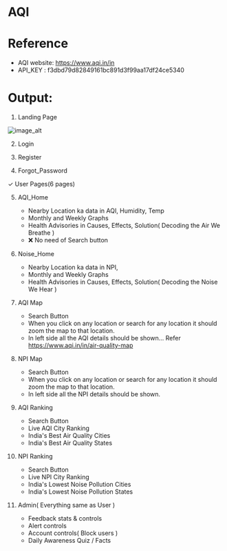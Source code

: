 # AQI

# Reference 
- AQI website: https://www.aqi.in/in
- API_KEY : f3dbd79d82849161bc891d3f99aa17df24ce5340


# Output:

1. Landing Page

![image_alt]()

2. Login

3. Register

4. Forgot_Password

✓ User Pages(6 pages)

5. AQI_Home
   + Nearby Location ka data in AQI, Humidity, Temp
   + Monthly and Weekly Graphs
   + Health Advisories in Causes, Effects, Solution( Decoding the Air We Breathe )
   - ❌ No need of Search button

6. Noise_Home
   + Nearby Location ka data in NPI,
   + Monthly and Weekly Graphs
   + Health Advisories in Causes, Effects, Solution( Decoding the Noise We Hear )

7. AQI Map
   + Search Button
   + When you click on any location or search for any location it should zoom the map to that location.
   + In left side all the AQI details should be shown... Refer https://www.aqi.in/in/air-quality-map

8. NPI Map
   + Search Button
   + When you click on any location or search for any location it should zoom the map to that location.
   + In left side all the NPI details should be shown.

9. AQI Ranking
    + Search Button
    + Live AQI City Ranking
    + India's Best Air Quality Cities
    + India's Best Air Quality  States
    
10. NPI Ranking
    + Search Button
    + Live NPI City Ranking
    + India's Lowest Noise Pollution Cities
    + India's Lowest Noise Pollution States

11. Admin( Everything same as User )
    + Feedback stats & controls
    + Alert controls
    + Account controls( Block users )
    + Daily Awareness Quiz / Facts
